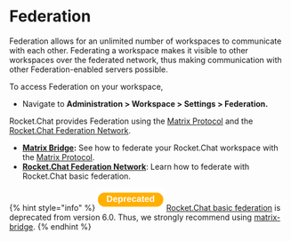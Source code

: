 # Federation

Federation allows for an unlimited number of workspaces to communicate with each other. Federating a workspace makes it visible to other workspaces over the federated network, thus making communication with other Federation-enabled servers possible.

To access Federation on your workspace,&#x20;

* Navigate to **Administration > Workspace > Settings > Federation.**

Rocket.Chat provides Federation using the [Matrix Protocol](https://matrix.org/) and the [Rocket.Chat Federation Network](rocket.chat-federation/).

* [**Matrix Bridge**](matrix-bridge/)**:** See how to federate your Rocket.Chat workspace with the [Matrix Protocol](https://matrix.org/).
* [**Rocket.Chat Federation Network**](../../../rocket.chat-federation.md): Learn how to federate with Rocket.Chat basic federation.

{% hint style="info" %}
![](<../../../../.gitbook/assets/Deprecated (1).png>) [Rocket.Chat basic federation](rocket.chat-federation/) is deprecated from version 6.0. Thus, we strongly recommend using [matrix-bridge](matrix-bridge/ "mention").
{% endhint %}
